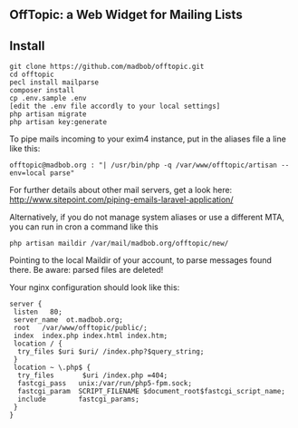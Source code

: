 ## OffTopic: a Web Widget for Mailing Lists

## Install

    git clone https://github.com/madbob/offtopic.git
    cd offtopic
    pecl install mailparse
    composer install
    cp .env.sample .env
    [edit the .env file accordly to your local settings]
    php artisan migrate
    php artisan key:generate


To pipe mails incoming to your exim4 instance, put in the aliases file a line like this:

    offtopic@madbob.org : "| /usr/bin/php -q /var/www/offtopic/artisan --env=local parse"

For further details about other mail servers, get a look here: 
http://www.sitepoint.com/piping-emails-laravel-application/


Alternatively, if you do not manage system aliases or use a different MTA, you can run in cron a command like this

    php artisan maildir /var/mail/madbob.org/offtopic/new/

Pointing to the local Maildir of your account, to parse messages found there. Be aware: parsed files are deleted!


Your nginx configuration should look like this:

    server {
     listen   80;
     server_name  ot.madbob.org;
     root   /var/www/offtopic/public/;
     index  index.php index.html index.htm;
     location / {
      try_files $uri $uri/ /index.php?$query_string;
     }
     location ~ \.php$ {
      try_files       $uri /index.php =404;
      fastcgi_pass   unix:/var/run/php5-fpm.sock;
      fastcgi_param  SCRIPT_FILENAME $document_root$fastcgi_script_name;
      include        fastcgi_params;
     }
    }

